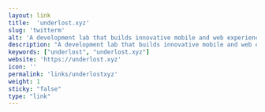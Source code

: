 ```yaml
---
layout: link
title:  'underlost.xyz'
slug: 'twitterm'
alt: 'A development lab that builds innovative mobile and web experiences.'
description: "A development lab that builds innovative mobile and web experiences."
keywords: ["underlost", "underlost.xyz"]
website: 'https://underlost.xyz'
icon: ''
permalink: 'links/underlostxyz'
weight: 1
sticky: "false"
type: "link"
---
```

